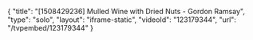 {
    "title": "[1508429236] Mulled Wine with Dried Nuts - Gordon Ramsay",
    "type": "solo",
    "layout": "iframe-static",
    "videoId": "123179344",
    "url": "\/tvpembed\/123179344"
}